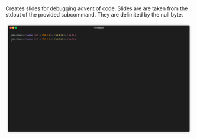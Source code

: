 # 

Creates slides for debugging advent of code.
Slides are are taken from the stdout of the provided subcommand.
They are delimited by the null byte.

![demonstration gif](./render1696735482867.gif)